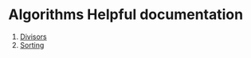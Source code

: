 # Algorithms Helpful documentation

1. [Divisors](divisors/divisors.md)
2. [Sorting](sorting/sorting.md)